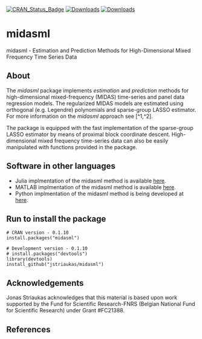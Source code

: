 [![CRAN_Status_Badge](https://www.r-pkg.org/badges/version/midasml)](https://cran.r-project.org/package=midasml)
[![Downloads](http://cranlogs.r-pkg.org/badges/grand-total/midasml)](https://cran.rstudio.com/web/packages/midasml/index.html) 
[![Downloads](http://cranlogs.r-pkg.org/badges/midasml)](http://www.r-pkg.org/pkg/midasml)
# midasml

midasml - Estimation and Prediction Methods for High-Dimensional Mixed Frequency Time Series Data

## About

The *midasml* package implements *estimation* and *prediction* methods for high-dimensional mixed-frequency (MIDAS) time-series and panel data regression models. The regularized MIDAS models are estimated using orthogonal (e.g. Legendre) polynomials and sparse-group LASSO estimator. For more information on the *midasml* approach see [^1,^2]. 

The package is equipped with the fast implementation of the sparse-group LASSO estimator by means of proximal block coordinate descent. High-dimensional mixed frequency time-series data can also be easily manipulated with functions provided in the package.

## Software in other languages

- Julia implmentation of the midasml method is available [here](https://github.com/ababii/Pythia.jl).
- MATLAB implmentation of the midasml method is available [here](https://github.com/jstriaukas/midasml_mat).
- Python implmentation of the midasml method is being developed at [here](https://github.com/jstriaukas/midasmlpy).

## Run to install the package

```{r }
# CRAN version - 0.1.10
install.packages("midasml") 

# Development version - 0.1.10
# install.packages("devtools")
library(devtools)
install_github("jstriaukas/midasml")
```
## Acknowledgements

Jonas Striaukas acknowledges that this material is based upon work supported by the Fund for Scientific Research-FNRS (Belgian National Fund for Scientific Research) under Grant #FC21388.

## References

[^1]: Babii, A., Ghysels, E., & Striaukas, J. Machine learning time series regressions with an application to nowcasting, (2022) *Journal of Business & Economic Statistics*, Volume 40, Issue 3, 1094-1106. https://doi.org/10.1080/07350015.2021.1899933. 

[^2]: Babii, A., Ghysels, E., & Striaukas, J. High-dimensional Granger causality tests with an application to VIX and news, (2022) *Journal of Financial Econometrics*, Forthcoming.
